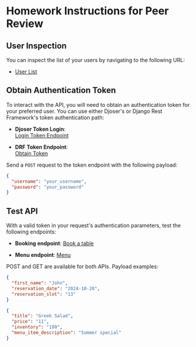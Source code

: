 # Homework Instructions for Peer Review

## User Inspection

You can inspect the list of your users by navigating to the following URL:

- [User List](http://127.0.0.1:8000/auth/users/)

## Obtain Authentication Token

To interact with the API, you will need to obtain an authentication token for your preferred user. You can use either Djoser's or Django Rest Framework's token authentication path:

- **Djoser Token Login**:  
  [Login Token Endpoint](http://127.0.0.1:8000/auth/token/login/)

- **DRF Token Endpoint**:  
  [Obtain Token](http://127.0.0.1:8000/obtain-auth-token/)

Send a `POST` request to the token endpoint with the following payload:

```json
{
  "username": "your_username",
  "password": "your_password"
}
```
## Test API
With a valid token in your request's authentication parameters, test the following endpoints:

- **Booking endpoint**:
  [Book a table](http://127.0.0.1:8000/restaurant/booking/tables/)

- **Menu endpoint**:
  [Menu](http://127.0.0.1:8000/menu/)

POST and GET are available for both APIs. Payload examples:

```json
{
  "first_name": "John",
  "reservation_date": "2024-10-20",
  "reservation_slot": "13"
}
``` 

```json
{
  "title": "Greek Salad",
  "price": "11",
  "inventory": "100",
  "menu_item_description": "Summer special"
}
``` 

